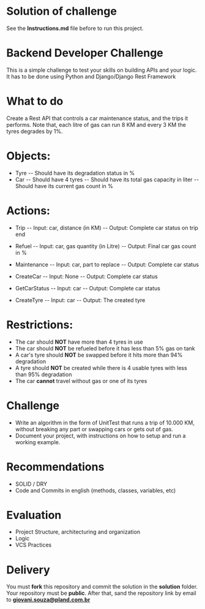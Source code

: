 # Solution of challenge

See the **Instructions.md** file before to run this project.

# Backend Developer Challenge
This is a simple challenge to test your skills on building APIs and your logic.
It has to be done using Python and Django/Django Rest Framework

# What to do
Create a Rest API that controls a car maintenance status, and the trips it performs. Note that, each litre of gas can run 8 KM and every 3 KM the tyres degrades by 1%.


# Objects:
- Tyre
-- Should have its degradation status in %
- Car
-- Should have 4 tyres
-- Should have its total gas capacity in liter
-- Should have its current gas count in %

# Actions:
- Trip
-- Input: car, distance (in KM)
-- Output: Complete car status on trip end

- Refuel
-- Input: car, gas quantity (in Litre)
-- Output: Final car gas count in %

- Maintenance
-- Input: car, part to replace
-- Output: Complete car status

- CreateCar
-- Input: None
-- Output: Complete car status

- GetCarStatus
-- Input: car
-- Output: Complete car status

- CreateTyre
-- Input: car
-- Output: The created tyre

# Restrictions:
- The car should **NOT** have more than 4 tyres in use
- The car should **NOT** be refueled before it has less than 5% gas on tank
- A car's tyre should **NOT** be swapped before it hits more than 94% degradation
- A tyre should **NOT** be created while there is 4 usable tyres with less than 95% degradation
- The car **cannot** travel without gas or one of its tyres

# Challenge
- Write an algorithm in the form of UnitTest that runs a trip of 10.000 KM, without breaking any part or swapping cars or gets out of gas.
- Document your project, with instructions on how to setup and run a working example.

# Recommendations
- SOLID / DRY
- Code and Commits in english (methods, classes, variables, etc)

# Evaluation
- Project Structure, architecturing and organization
- Logic
- VCS Practices

# Delivery
You must **fork** this repository and commit the solution in the **solution** folder. Your repository must be **public**. After that, sand the repository link by email to **giovani.souza@pland.com.br**
